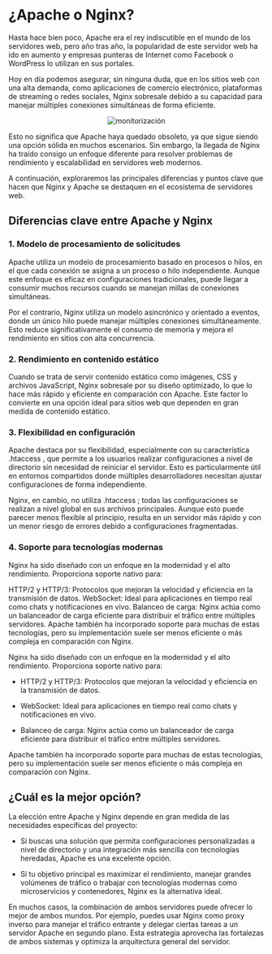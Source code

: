 # ¿Apache o Nginx?

Hasta hace bien poco, Apache era el rey indiscutible en el mundo de los servidores web, pero año tras año, la popularidad de este servidor web ha ido en aumento y empresas punteras de Internet como Facebook o WordPress lo utilizan en sus portales. 

Hoy en día podemos asegurar, sin ninguna duda, que en los sitios web con una alta demanda, como aplicaciones de comercio electrónico, plataformas de streaming o redes sociales, Nginx sobresale debido a su capacidad para manejar múltiples conexiones simultáneas de forma eficiente.


<p align="center">
  <img src="https://github.com/user-attachments/assets/f99e7a0a-cf29-4343-ab4d-8b442f1a7a49" alt="monitorización" />
  </p>

  
Esto no significa que Apache haya quedado obsoleto, ya que sigue siendo una opción sólida en muchos escenarios. Sin embargo, la llegada de Nginx ha traído consigo un enfoque diferente para resolver problemas de rendimiento y escalabilidad en servidores web modernos.

A continuación, exploraremos las principales diferencias y puntos clave que hacen que Nginx y Apache se destaquen en el ecosistema de servidores web.

## Diferencias clave entre Apache y Nginx

### 1. Modelo de procesamiento de solicitudes

Apache utiliza un modelo de procesamiento basado en procesos o hilos, en el que cada conexión se asigna a un proceso o hilo independiente. Aunque este enfoque es eficaz en configuraciones tradicionales, puede llegar a consumir muchos recursos cuando se manejan millas de conexiones simultáneas.

Por el contrario, Nginx utiliza un modelo asincrónico y orientado a eventos, donde un único hilo puede manejar múltiples conexiones simultáneamente. Esto reduce significativamente el consumo de memoria y mejora el rendimiento en sitios con alta concurrencia.

### 2. Rendimiento en contenido estático

Cuando se trata de servir contenido estático como imágenes, CSS y archivos JavaScript, Nginx sobresale por su diseño optimizado, lo que lo hace más rápido y eficiente en comparación con Apache. Este factor lo convierte en una opción ideal para sitios web que dependen en gran medida de contenido estático.

### 3. Flexibilidad en configuración

Apache destaca por su flexibilidad, especialmente con su característica .htaccess , que permite a los usuarios realizar configuraciones a nivel de directorio sin necesidad de reiniciar el servidor. Esto es particularmente útil en entornos compartidos donde múltiples desarrolladores necesitan ajustar configuraciones de forma independiente.

Nginx, en cambio, no utiliza .htaccess ; todas las configuraciones se realizan a nivel global en sus archivos principales. Aunque esto puede parecer menos flexible al principio, resulta en un servidor más rápido y con un menor riesgo de errores debido a configuraciones fragmentadas.

### 4. Soporte para tecnologías modernas

Nginx ha sido diseñado con un enfoque en la modernidad y el alto rendimiento. Proporciona soporte nativo para:

HTTP/2 y HTTP/3: Protocolos que mejoran la velocidad y eficiencia en la transmisión de datos.
WebSocket: Ideal para aplicaciones en tiempo real como chats y notificaciones en vivo.
Balanceo de carga: Nginx actúa como un balanceador de carga eficiente para distribuir el tráfico entre múltiples servidores.
Apache también ha incorporado soporte para muchas de estas tecnologías, pero su implementación suele ser menos eficiente o más compleja en comparación con Nginx.

Nginx ha sido diseñado con un enfoque en la modernidad y el alto rendimiento. Proporciona soporte nativo para:

- HTTP/2 y HTTP/3: Protocolos que mejoran la velocidad y eficiencia en la transmisión de datos.
  
- WebSocket: Ideal para aplicaciones en tiempo real como chats y notificaciones en vivo.
  
- Balanceo de carga: Nginx actúa como un balanceador de carga eficiente para distribuir el tráfico entre múltiples servidores.
  
Apache también ha incorporado soporte para muchas de estas tecnologías, pero su implementación suele ser menos eficiente o más compleja en comparación con Nginx.

## ¿Cuál es la mejor opción?

La elección entre Apache y Nginx depende en gran medida de las necesidades específicas del proyecto:

 - Si buscas una solución que permita configuraciones personalizadas a nivel de directorio y una integración más sencilla con tecnologías heredadas, Apache es una excelente opción.
   
- Si tu objetivo principal es maximizar el rendimiento, manejar grandes volúmenes de tráfico o trabajar con tecnologías modernas como microservicios y contenedores, Nginx es la alternativa ideal.
  
En muchos casos, la combinación de ambos servidores puede ofrecer lo mejor de ambos mundos. Por ejemplo, puedes usar Nginx como proxy inverso para manejar el tráfico entrante y delegar ciertas tareas a un servidor Apache en segundo plano. Esta estrategia aprovecha las fortalezas de ambos sistemas y optimiza la arquitectura general del servidor.


